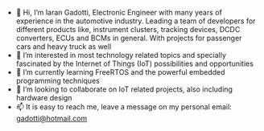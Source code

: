 - 👋 Hi, I’m Iaran Gadotti, Electronic Engineer with many years of experience in the automotive industry. Leading a team of developers for different products like, instrument clusters, tracking devices, DCDC converters, ECUs and BCMs in general. With projects for passenger cars and heavy truck as well
- 👀 I’m interested in most technology related topics and specially fascinated by the Internet of Things (IoT) possibilities and opportunities
- 🌱 I’m currently learning FreeRTOS and the powerful embedded programming techniques
- 💞️ I’m looking to collaborate on IoT related projects, also including hardware design
- 📫 It is easy to reach me, leave a message on my personal email: gadotti@hotmail.com

<!---
IGtti/IGtti is a ✨ special ✨ repository because its `README.md` (this file) appears on your GitHub profile.
You can click the Preview link to take a look at your changes.
--->
